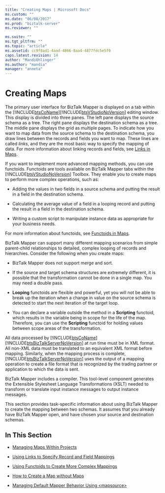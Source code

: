 ```yaml
---
title: "Creating Maps | Microsoft Docs"
ms.custom: ""
ms.date: "06/08/2017"
ms.prod: "biztalk-server"
ms.reviewer: ""

ms.suite: ""
ms.tgt_pltfrm: ""
ms.topic: "article"
ms.assetid: cc9f8ad1-4aad-4866-8aa4-4877fdc5e5f9
caps.latest.revision: 14
author: "MandiOhlinger"
ms.author: "mandia"
manager: "anneta"
---
```

# Creating Maps
The primary user interface for BizTalk Mapper is displayed on a tab within the [!INCLUDE[btsCoName](../includes/btsconame-md.md)][!INCLUDE[btsVStudioNoVersion](../includes/btsvstudionoversion-md.md)] editing window. This display is divided into three panes. The left pane displays the source schema as a tree. The right pane displays the destination schema as a tree. The middle pane displays the grid as multiple pages. To indicate how you want to map data from the source schema to the destination schema, you draw lines between the records and fields you want to map. These lines are called *links*, and they are the most basic way to specify the mapping of data. For more information about linking records and fields, see [Links in Maps](../core/links-in-maps.md).  
  
 If you want to implement more advanced mapping methods, you can use functoids. Functoids are tools available on BizTalk Mapper tabs within the [!INCLUDE[btsVStudioNoVersion](../includes/btsvstudionoversion-md.md)] Toolbox. They enable you to create maps to perform more complex operations, such as:  
  
-   Adding the values in two fields in a source schema and putting the result in a field in the destination schema.  
  
-   Calculating the average value of a field in a looping record and putting the result in a field in the destination schema.  
  
-   Writing a custom script to manipulate instance data as appropriate for your business needs.  
  
 For more information about functoids, see [Functoids in Maps](../core/functoids-in-maps.md).  
  
 BizTalk Mapper can support many different mapping scenarios from simple parent-child relationships to detailed, complex looping of records and hierarchies. Consider the following when you create maps:  
  
-   BizTalk Mapper does not support merge and sort.  
  
-   If the source and target schema structures are extremely different, it is possible that the transformation cannot be done in a single map. You may need a double pass.  
  
-   **Looping** functoids are flexible and powerful, yet you will not be able to break up the iteration when a change in value on the source schema is detected to start the next iteration of the target loop.  
  
-   You can declare a variable outside the method in a **Scripting** functoid, which results in the variable being in scope for the life of the map. Therefore, you can use the **Scripting** functoid for holding values between scope areas of the transformation.  
  
 All data processed by [!INCLUDE[btsCoName](../includes/btsconame-md.md)][!INCLUDE[btsBizTalkServerNoVersion](../includes/btsbiztalkservernoversion-md.md)] at run time must be in XML format. All non-XML data must be translated to an equivalent XML format before mapping. Similarly, when the mapping process is complete, [!INCLUDE[btsBizTalkServerNoVersion](../includes/btsbiztalkservernoversion-md.md)] uses the output of a mapping operation to create a file format that is recognized by the trading partner or application to which the data is sent.  
  
 BizTalk Mapper includes a compiler. This tool-level component generates the Extensible Stylesheet Language Transformations (XSLT) needed to transform or translate input instance messages to output instance messages.  
  
 This section provides task-specific information about using BizTalk Mapper to create the mapping between two schemas. It assumes that you already have BizTalk Mapper open, and have chosen your source and destination schemas.  
  
## In This Section  
  
-   [Managing Maps Within Projects](../core/managing-maps-within-projects.md)  
  
-   [Using Links to Specify Record and Field Mappings](../core/using-links-to-specify-record-and-field-mappings.md)  
  
-   [Using Functoids to Create More Complex Mappings](../core/using-functoids-to-create-more-complex-mappings.md)  
  
-   [How to Create a Map without Maps](../core/how-to-create-a-map-without-maps.md)  
  
-   [Managing Default Mapper Behavior Using \<mapsource\>](../core/managing-default-mapper-behavior-using-mapsource.md)